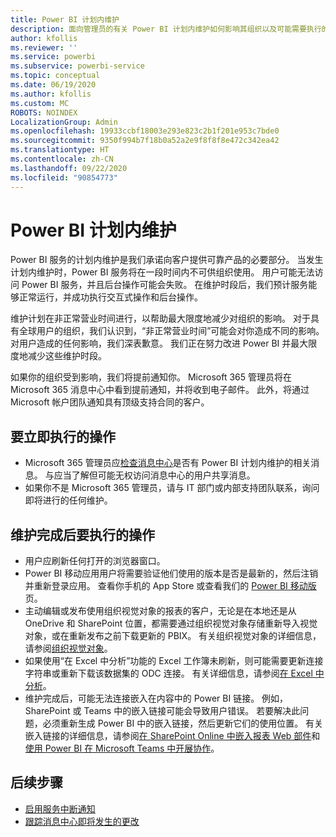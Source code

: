 ```yaml
---
title: Power BI 计划内维护
description: 面向管理员的有关 Power BI 计划内维护如何影响其组织以及可能需要执行的后续步骤的信息。
author: kfollis
ms.reviewer: ''
ms.service: powerbi
ms.subservice: powerbi-service
ms.topic: conceptual
ms.date: 06/19/2020
ms.author: kfollis
ms.custom: MC
ROBOTS: NOINDEX
LocalizationGroup: Admin
ms.openlocfilehash: 19933ccbf18003e293e823c2b1f201e953c7bde0
ms.sourcegitcommit: 9350f994b7f18b0a52a2e9f8f8f8e472c342ea42
ms.translationtype: HT
ms.contentlocale: zh-CN
ms.lasthandoff: 09/22/2020
ms.locfileid: "90854773"
---
```

# <a name="power-bi-planned-maintenance"></a>Power BI 计划内维护

Power BI 服务的计划内维护是我们承诺向客户提供可靠产品的必要部分。 当发生计划内维护时，Power BI 服务将在一段时间内不可供组织使用。 用户可能无法访问 Power BI 服务，并且后台操作可能会失败。 在维护时段后，我们预计服务能够正常运行，并成功执行交互式操作和后台操作。  

维护计划在非正常营业时间进行，以帮助最大限度地减少对组织的影响。 对于具有全球用户的组织，我们认识到，“非正常营业时间”可能会对你造成不同的影响。 对用户造成的任何影响，我们深表歉意。 我们正在努力改进 Power BI 并最大限度地减少这些维护时段。

如果你的组织受到影响，我们将提前通知你。 Microsoft 365 管理员将在 Microsoft 365 消息中心中看到提前通知，并将收到电子邮件。 此外，将通过 Microsoft 帐户团队通知具有顶级支持合同的客户。

## <a name="actions-to-take-now"></a>要立即执行的操作

* Microsoft 365 管理员应[检查消息中心](https://admin.microsoft.com/Adminportal/Home#/MessageCenter)是否有 Power BI 计划内维护的相关消息。 与应当了解但可能无权访问消息中心的用户共享消息。
* 如果你不是 Microsoft 365 管理员，请与 IT 部门或内部支持团队联系，询问即将进行的任何维护。

## <a name="actions-to-take-when-maintenance-is-complete"></a>维护完成后要执行的操作

* 用户应刷新任何打开的浏览器窗口。
* Power BI 移动应用用户将需要验证他们使用的版本是否是最新的，然后注销并重新登录应用。 查看你手机的 App Store 或查看我们的 [Power BI 移动版](https://powerbi.microsoft.com/mobile/)页。
* 主动编辑或发布使用组织视觉对象的报表的客户，无论是在本地还是从 OneDrive 和 SharePoint 位置，都需要通过组织视觉对象存储重新导入视觉对象，或在重新发布之前下载更新的 PBIX。 有关组织视觉对象的详细信息，请参阅[组织视觉对象](organizational-visuals.md)。
* 如果使用“在 Excel 中分析”功能的 Excel 工作簿未刷新，则可能需要更新连接字符串或重新下载该数据集的 ODC 连接。 有关详细信息，请参阅[在 Excel 中分析](../collaborate-share/service-analyze-in-excel.md#connect-to-power-bi-data)。
* 维护完成后，可能无法连接嵌入在内容中的 Power BI 链接。 例如，SharePoint 或 Teams 中的嵌入链接可能会导致用户错误。 若要解决此问题，必须重新生成 Power BI 中的嵌入链接，然后更新它们的使用位置。 有关嵌入链接的详细信息，请参阅[在 SharePoint Online 中嵌入报表 Web 部件](../collaborate-share/service-embed-report-spo.md)和[使用 Power BI 在 Microsoft Teams 中开展协作](../collaborate-share/service-collaborate-microsoft-teams.md)。

## <a name="next-steps"></a>后续步骤

* [启用服务中断通知](service-interruption-notifications.md)
* [跟踪消息中心即将发生的更改](/microsoft-365/admin/manage/message-center?view=o365-worldwide)